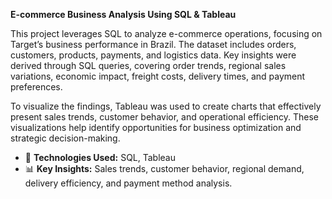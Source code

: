 __E-commerce Business Analysis Using SQL & Tableau__

This project leverages SQL to analyze e-commerce operations, focusing on Target’s business performance in Brazil. The dataset includes orders, customers, products, payments, and logistics data. Key insights were derived through SQL queries, covering order trends, regional sales variations, economic impact, freight costs, delivery times, and payment preferences.

To visualize the findings, Tableau was used to create charts that effectively present sales trends, customer behavior, and operational efficiency. These visualizations help identify opportunities for business optimization and strategic decision-making.

- 🚀 __Technologies Used:__ SQL, Tableau
- 📊 __Key Insights:__ Sales trends, customer behavior, regional demand, delivery efficiency, and payment method analysis.
